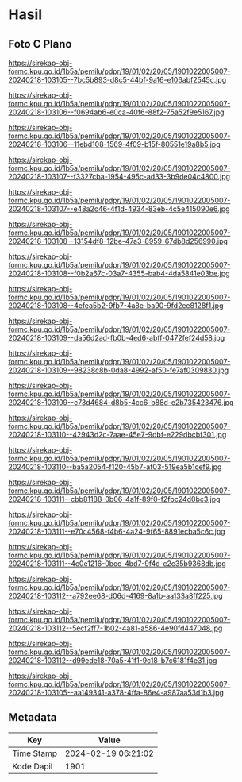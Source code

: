 # Hasil

## Foto C Plano

https://sirekap-obj-formc.kpu.go.id/1b5a/pemilu/pdpr/19/01/02/20/05/1901022005007-20240218-103105--7bc5b893-d8c5-44bf-9a16-e106abf2545c.jpg

https://sirekap-obj-formc.kpu.go.id/1b5a/pemilu/pdpr/19/01/02/20/05/1901022005007-20240218-103106--f0694ab6-e0ca-40f6-88f2-75a52f9e5167.jpg

https://sirekap-obj-formc.kpu.go.id/1b5a/pemilu/pdpr/19/01/02/20/05/1901022005007-20240218-103106--11ebd108-1569-4f09-b15f-80551e19a8b5.jpg

https://sirekap-obj-formc.kpu.go.id/1b5a/pemilu/pdpr/19/01/02/20/05/1901022005007-20240218-103107--f3327cba-1954-495c-ad33-3b9de04c4800.jpg

https://sirekap-obj-formc.kpu.go.id/1b5a/pemilu/pdpr/19/01/02/20/05/1901022005007-20240218-103107--e48a2c46-4f1d-4934-83eb-4c5e415090e6.jpg

https://sirekap-obj-formc.kpu.go.id/1b5a/pemilu/pdpr/19/01/02/20/05/1901022005007-20240218-103108--13154df8-12be-47a3-8959-67db8d256990.jpg

https://sirekap-obj-formc.kpu.go.id/1b5a/pemilu/pdpr/19/01/02/20/05/1901022005007-20240218-103108--f0b2a67c-03a7-4355-bab4-4da5841e03be.jpg

https://sirekap-obj-formc.kpu.go.id/1b5a/pemilu/pdpr/19/01/02/20/05/1901022005007-20240218-103108--4efea5b2-9fb7-4a8e-ba90-9fd2ee8128f1.jpg

https://sirekap-obj-formc.kpu.go.id/1b5a/pemilu/pdpr/19/01/02/20/05/1901022005007-20240218-103109--da56d2ad-fb0b-4ed6-abff-0472fef24d58.jpg

https://sirekap-obj-formc.kpu.go.id/1b5a/pemilu/pdpr/19/01/02/20/05/1901022005007-20240218-103109--98238c8b-0da8-4992-af50-fe7af0309830.jpg

https://sirekap-obj-formc.kpu.go.id/1b5a/pemilu/pdpr/19/01/02/20/05/1901022005007-20240218-103109--c73d4684-d8b5-4cc6-b88d-e2b735423476.jpg

https://sirekap-obj-formc.kpu.go.id/1b5a/pemilu/pdpr/19/01/02/20/05/1901022005007-20240218-103110--42943d2c-7aae-45e7-9dbf-e229dbcbf301.jpg

https://sirekap-obj-formc.kpu.go.id/1b5a/pemilu/pdpr/19/01/02/20/05/1901022005007-20240218-103110--ba5a2054-f120-45b7-af03-519ea5b1cef9.jpg

https://sirekap-obj-formc.kpu.go.id/1b5a/pemilu/pdpr/19/01/02/20/05/1901022005007-20240218-103111--cbb81188-0b06-4a1f-89f0-f2fbc24d0bc3.jpg

https://sirekap-obj-formc.kpu.go.id/1b5a/pemilu/pdpr/19/01/02/20/05/1901022005007-20240218-103111--e70c4568-f4b6-4a24-9f65-8891ecba5c6c.jpg

https://sirekap-obj-formc.kpu.go.id/1b5a/pemilu/pdpr/19/01/02/20/05/1901022005007-20240218-103111--4c0e1216-0bcc-4bd7-9f4d-c2c35b9368db.jpg

https://sirekap-obj-formc.kpu.go.id/1b5a/pemilu/pdpr/19/01/02/20/05/1901022005007-20240218-103112--a792ee68-d06d-4169-8a1b-aa133a8ff225.jpg

https://sirekap-obj-formc.kpu.go.id/1b5a/pemilu/pdpr/19/01/02/20/05/1901022005007-20240218-103112--5ecf2ff7-1b02-4a81-a586-4e90fd447048.jpg

https://sirekap-obj-formc.kpu.go.id/1b5a/pemilu/pdpr/19/01/02/20/05/1901022005007-20240218-103112--d99ede18-70a5-41f1-9c18-b7c6181f4e31.jpg

https://sirekap-obj-formc.kpu.go.id/1b5a/pemilu/pdpr/19/01/02/20/05/1901022005007-20240218-103105--aa149341-a378-4ffa-86e4-a987aa53d1b3.jpg


## Metadata

| Key        | Value               |
| ---------- | ------------------- |
| Time Stamp | 2024-02-19 06:21:02 |
| Kode Dapil | 1901                |



